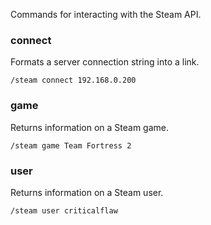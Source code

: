 Commands for interacting with the Steam API.

### connect
Formats a server connection string into a link.
```
/steam connect 192.168.0.200
```

### game
Returns information on a Steam game.
```
/steam game Team Fortress 2
```

### user
Returns information on a Steam user.
```
/steam user criticalflaw
```